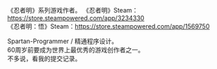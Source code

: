 《忍者明》系列游戏作者。
《忍者明》Steam：https://store.steampowered.com/app/3234330  
《忍者明：悟》Steam：https://store.steampowered.com/app/1569750  

Spartan-Programmer / 精通程序设计。  
60周岁前要成为世界上最优秀的游戏创作者之一。  
不多说，看我的提交记录。  
